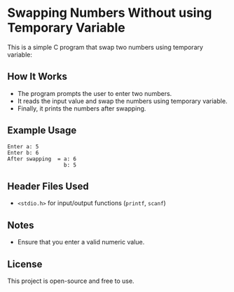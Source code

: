 # Swapping Numbers Without using Temporary Variable

This is a simple C program that swap two numbers using temporary variable:

## How It Works
- The program prompts the user to enter two numbers.
- It reads the input value and swap the numbers using temporary variable.
- Finally, it prints the numbers after swapping.


## Example Usage
```
Enter a: 5
Enter b: 6
After swapping  = a: 6
                  b: 5
```

## Header Files Used
- `<stdio.h>` for input/output functions (`printf`, `scanf`)

## Notes
- Ensure that you enter a valid numeric value.

## License
This project is open-source and free to use.

